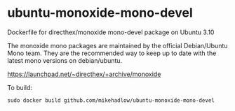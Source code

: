ubuntu-monoxide-mono-devel
==========================

Dockerfile for directhex/monoxide mono-devel package on Ubuntu 3.10

The monoxide mono packages are maintained by the official Debian/Ubuntu Mono team. They are the recommended way to keep up to date with the latest mono versions on debian/ubuntu.

https://launchpad.net/~directhex/+archive/monoxide

To build:

    sudo docker build github.com/mikehadlow/ubuntu-monoxide-mono-devel 
